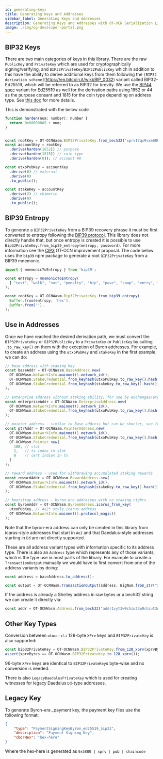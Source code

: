 ```yaml
---
id: generating-keys
title: Generating Keys and Addresses
sidebar_label: Generating Keys and Addresses
description: Generating Keys and Addresses with OT-OCN Serialization Lib
image: ./img/og-developer-portal.png
--- 
```


## BIP32 Keys

There are two main categories of keys in this library. There are the raw `PublicKey` and `PrivateKey` which are used for cryptographically signing/verifying, and `BIP32PrivateKey`/`BIP32PublicKey` which in addition to this have the ability to derive additional keys from them following the `[BIP32 derivation scheme]`(https://en.bitcoin.it/wiki/BIP_0032) variant called BIP32-Ed25519, which will be referred to as BIP32 for brevity. We use the [BIP44 spec](https://en.bitcoin.it/wiki/BIP_0044) variant for Ed25519 as well for the derivation paths using 1852 or 44 as the purpose consant and 1815 for the coin type depending on address type. See [this doc](https://github.com/input-output-hk/implementation-decisions/pull/18) for more details.

This is demonstrated with the below code
```javascript
function harden(num: number): number {
  return 0x80000000 + num;
}


const rootKey = OT-OCNWasm.BIP32PrivateKey.from_bech32("xprv17qx9vxm6060qjn5fgazfue9nwyf448w7upk60c3epln82vumg9r9kxzsud9uv5rfscxp382j2aku254zj3qfx9fx39t6hjwtmwq85uunsd8x0st3j66lzf5yn30hwq5n75zeuplepx8vxc502txx09ygjgx06n0p");
const accountKey = rootKey
  .derive(harden(1852)) // purpose
  .derive(harden(1815)) // coin type
  .derive(harden(0)); // account #0

const utxoPubKey = accountKey
  .derive(0) // external
  .derive(0)
  .to_public();

const stakeKey = accountKey
  .derive(2) // chimeric
  .derive(0)
  .to_public();
```

## BIP39 Entropy

To generate a `BIP32PrivateKey` from a BIP39 recovery phrase it must be first converted to entropy following the [BIP39 protocol](https://github.com/bitcoin/bips/blob/master/bip-0039.mediawiki). This library does not directly handle that, but once entropy is created it is possible to use `Bip32PrivateKey.from_bip39_entropy(entropy, password)`. For more information see the [CIP3](https://github.com/otocn-foundation/CIPs/pull/3) OT-OCN improvement proposal. The code below uses the `bip39` npm package to generate a root `BIP32PrivateKey` from a BIP39 mnemonic.

```javascript
import { mnemonicToEntropy } from 'bip39';

const entropy = mnemonicToEntropy(
  [ "test", "walk", "nut", "penalty", "hip", "pave", "soap", "entry", "language", "right", "filter", "choice" ].join(' ')
);

const rootKey = OT-OCNWasm.Bip32PrivateKey.from_bip39_entropy(
  Buffer.from(entropy, 'hex'),
  Buffer.from(''),
);
```

## Use in Addresses

Once we have reached the desired derivation path, we must convert the `BIP32PrivateKey` or `BIP32PublicKey` to a `PrivateKey` or `PublicKey` by calling `.to_raw_key()` on them with the exception of Byron addresses.
For example, to create an address using the `utxoPubKey` and `stakeKey` in the first example, we can do:
```javascript
// base address with staking key
const baseAddr = OT-OCNWasm.BaseAddress.new(
  OT-OCNWasm.NetworkInfo.mainnet().network_id(),
  OT-OCNWasm.StakeCredential.from_keyhash(utxoPubKey.to_raw_key().hash()),
  OT-OCNWasm.StakeCredential.from_keyhash(stakeKey.to_raw_key().hash()),
);

// enterprise address without staking ability, for use by exchanges/etc
const enterpriseAddr = OT-OCNWasm.EnterpriseAddress.new(
  OT-OCNWasm.NetworkInfo.mainnet().network_id(),
  OT-OCNWasm.StakeCredential.from_keyhash(utxoPubKey.to_raw_key().hash())
);

// pointer address - similar to Base address but can be shorter, see formal spec for explanation
const ptrAddr = OT-OCNWasm.PointerAddress.new(
  OT-OCNWasm.NetworkInfo.mainnet().network_id(),
  OT-OCNWasm.StakeCredential.from_keyhash(utxoPubKey.to_raw_key().hash()),
  OT-OCNWasm.Pointer.new(
    100, // slot
    2,   // tx index in slot
    0    // cert indiex in tx
  )
);

// reward address - used for withdrawing accumulated staking rewards
const rewardAddr = OT-OCNWasm.RewardAddress.new(
  OT-OCNWasm.NetworkInfo.mainnet().network_id(),
  OT-OCNWasm.StakeCredential.from_keyhash(stakeKey.to_raw_key().hash())
);

// bootstrap address - byron-era addresses with no staking rights
const byronAddr = OT-OCNWasm.ByronAddress.icarus_from_key(
  utxoPubKey, // Ae2* style icarus address
  OT-OCNWasm.NetworkInfo.mainnet().protocol_magic()
);
```

Note that the byron-era address can only be created in this library from icarus-style addresses that start in `Ae2` and that Daedalus-style addresses starting in `Dd` are not directly supported.

These are all address variant types with information specific to its address type. There is also an `Address` type which represents any of those variants, which is the type use in most parts of the library. For example to create a `TransactionOutput` manually we would have to first convert from one of the address variants by doing:
```javascript
const address = baseAddress.to_address();

const output = OT-OCNWasm.TransactionOutput(address, BigNum.from_str("365"));
```
If the address is already a Shelley address in raw bytes or a bech32 string we can create it directly via:
```javascript
const addr = OT-OCNWasm.Address.from_bech32("addr1vyt3w9chzut3w9chzut3w9chzut3w9chzut3w9chzut3w9cj43ltf");

```


## Other Key Types

Conversion between `otocn-cli` 128-byte `XPrv` keys and `BIP32PrivateKey` is also supported:
```javascript
const bip32PrivateKey = OT-OCNWasm.BIP32PrivateKey.from_128_xprv(xprvBytes);
assert(xprvBytes == OT-OCNWasm.BIP32PrivateKey.to_128_xprv());
```
96-byte `XPrv` keys are identical to `BIP32PrivateKey`s byte-wise and no conversion is needed.

There is also `LegacyDaedalusPrivateKey` which is used for creating witnesses for legacy Daedalus `Dd`-type addresses.


## Legacy Key

To generate Byron-era _payment key, the payment key files use the following format:
```json
{
    "type": "PaymentSigningKeyByron_ed25519_bip32",
    "description": "Payment Signing Key",
    "cborHex": "hex-here"
}
```

Where the hex-here is generated as `0x5880 | xprv | pub | chaincode`
